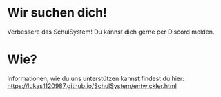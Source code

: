 # Wir suchen dich!

Verbessere das SchulSystem! Du kannst dich gerne per Discord melden.

# Wie?
Informationen, wie du uns unterstützen kannst findest du hier: 
https://lukas1120987.github.io/SchulSystem/entwickler.html
